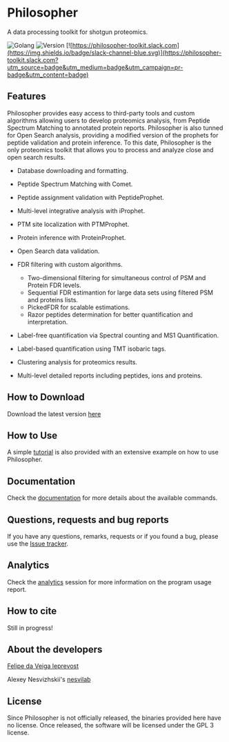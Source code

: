 # Philosopher
A data processing toolkit for shotgun proteomics.

![Golang](https://img.shields.io/badge/Go-1.9.2-blue.svg)
![Version](https://img.shields.io/badge/version-2.0-blue.svg)
[![https://philosopher-toolkit.slack.com](https://img.shields.io/badge/slack-channel-blue.svg)](https://philosopher-toolkit.slack.com?utm_source=badge&utm_medium=badge&utm_campaign=pr-badge&utm_content=badge)

## Features
Philosopher provides easy access to third-party tools and custom algorithms allowing users to develop proteomics analysis, from Peptide Spectrum Matching to annotated protein reports. Philosopher is also tunned for Open Search analysis, providing a modified version of the prophets for peptide validation and protein inference. To this date, Philosopher is the only proteomics toolkit that allows you to process and analyze close and open search results.

- Database downloading and formatting.

- Peptide Spectrum Matching with Comet.

- Peptide assignment validation with PeptideProphet.

- Multi-level integrative analysis with iProphet.

- PTM site localization with PTMProphet.

- Protein inference with ProteinProphet.

- Open Search data validation.

- FDR filtering with custom algorithms.

  - Two-dimensional filtering for simultaneous control of PSM and Protein FDR levels.
  - Sequential FDR estimantion for large data sets using filtered PSM and proteins lists.
  - PickedFDR for scalable estimations.
  - Razor peptides determination for better quantification and interpretation.

- Label-free quantification via Spectral counting and MS1 Quantification.

- Label-based quantification using TMT isobaric tags.

- Clustering analysis for proteomics results.

- Multi-level detailed reports including peptides, ions and proteins.



## How to Download
Download the latest version [here](https://github.com/prvst/philosopher/releases/latest)


## How to Use
A simple [tutorial](tutorial.md) is also provided with an extensive example on how to use Philosopher.


## Documentation
Check the [documentation](documentation.md) for more details about the available commands.


## Questions, requests and bug reports
If you have any questions, remarks, requests or if you found a bug, please use the [Issue tracker](https://github.com/prvst/philosopher/issues).

## Analytics
Check the [analytics](analytics.md) session for more information on the program usage report.

## How to cite
Still in progress!


## About the developers
[Felipe da Veiga leprevost](http://www.leprevost.com.br)

Alexey Nesvizhskii's [nesvilab](http://www.nesvilab.org/)


## License
Since Philosopher is not officially released, the binaries provided here have no license. Once released, the software will be licensed under the GPL 3 license.
